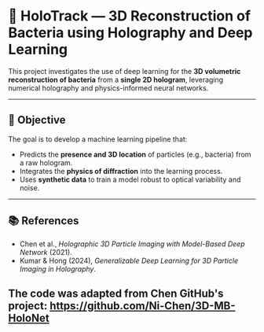 # 🧪 HoloTrack — 3D Reconstruction of Bacteria using Holography and Deep Learning

This project investigates the use of deep learning for the **3D volumetric reconstruction of bacteria** from a **single 2D hologram**, leveraging numerical holography and physics-informed neural networks.

---

## 📌 Objective

The goal is to develop a machine learning pipeline that:

- Predicts the **presence and 3D location** of particles (e.g., bacteria) from a raw hologram.
- Integrates the **physics of diffraction** into the learning process.
- Uses **synthetic data** to train a model robust to optical variability and noise.

---



## 📚 References

- Chen et al., *Holographic 3D Particle Imaging with Model-Based Deep Network* (2021).
- Kumar & Hong (2024), *Generalizable Deep Learning for 3D Particle Imaging in Holography*.

The code was adapted from Chen GitHub's project: https://github.com/Ni-Chen/3D-MB-HoloNet
---
